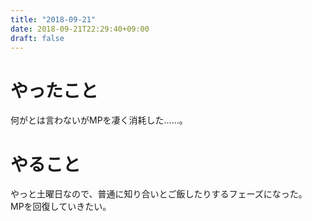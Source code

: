 ```yaml
---
title: "2018-09-21"
date: 2018-09-21T22:29:40+09:00
draft: false
---
```


# やったこと  
何がとは言わないがMPを凄く消耗した……。  

# やること  
やっと土曜日なので、普通に知り合いとご飯したりするフェーズになった。  
MPを回復していきたい。  
